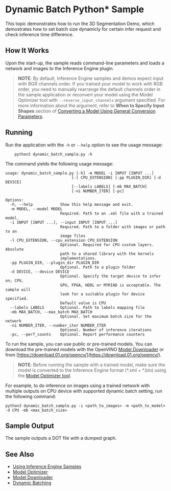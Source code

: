 # Dynamic Batch Python* Sample

This topic demonstrates how to run the 3D Segmentation Demo, which demostrates how to set batch size dynamicly for certain infer request and check inference time difference.

## How It Works

Upon the start-up, the sample reads command-line parameters and loads a network and images to the Inference Engine plugin.

> **NOTE**: By default, Inference Engine samples and demos expect input with BGR channels order. If you trained your model to work with RGB order, you need to manually rearrange the default channels order in the sample application or reconvert your model using the Model Optimizer tool with `--reverse_input_channels` argument specified. For more information about the argument, refer to **When to Specify Input Shapes** section of [Converting a Model Using General Conversion Parameters](https://docs.openvinotoolkit.org/2019_R1/_docs_MO_DG_prepare_model_convert_model_Converting_Model_General.html).

## Running

Run the application with the `-h` or `--help` option to see the usage message:
```
    python3 dynamic_batch_sample.py -h
```
The command yields the following usage message:
```
usage: dynamic_batch_sample.py [-h] -m MODEL -i INPUT [INPUT ...]
                             [-l CPU_EXTENSION] [-pp PLUGIN_DIR] [-d DEVICE]
                             [--labels LABELS] [-mb MAX_BATCH]
                             [-ni NUMBER_ITER] [-pc]

Options:
  -h, --help            Show this help message and exit.
  -m MODEL, --model MODEL
                        Required. Path to an .xml file with a trained model.
  -i INPUT [INPUT ...], --input INPUT [INPUT ...]
                        Required. Path to a folder with images or path to an
                        image files
  -l CPU_EXTENSION, --cpu_extension CPU_EXTENSION
                        Optional. Required for CPU custom layers. Absolute
                        path to a shared library with the kernels
                        implementations.
  -pp PLUGIN_DIR, --plugin_dir PLUGIN_DIR
                        Optional. Path to a plugin folder
  -d DEVICE, --device DEVICE
                        Optional. Specify the target device to infer on; CPU,
                        GPU, FPGA, HDDL or MYRIAD is acceptable. The sample will
                        look for a suitable plugin for device specified.
                        Default value is CPU
  --labels LABELS       Optional. Path to labels mapping file
  -mb MAX_BATCH, --max_batch MAX_BATCH
                        Optional. Set maximum batch size for the network
  -ni NUMBER_ITER, --number_iter NUMBER_ITER
                        Optional. Number of inference iterations
  -pc, --perf_counts    Optional. Report performance counters
```

To run the sample, you can use public or pre-trained models. You can download the pre-trained models with the OpenVINO [Model Downloader](https://github.com/opencv/open_model_zoo/tree/2019/model_downloader) or from [https://download.01.org/opencv/](https://download.01.org/opencv/).

> **NOTE**: Before running the sample with a trained model, make sure the model is converted to the Inference Engine format (\*.xml + \*.bin) using the [Model Optimizer tool](https://docs.openvinotoolkit.org/2019_R1/_docs_MO_DG_Deep_Learning_Model_Optimizer_DevGuide.html).


For example, to do inference on images using a trained network with multiple outputs on CPU device with supported dynamic batch setting, run the following command:

```
python3 dynamic_batch_sample.py -i <path_to_images> -m <path_to_model> -d CPU -mb <max_batch_size>
```

## Sample Output
The sample outputs a DOT file with a dumped graph.

## See Also
* [Using Inference Engine Samples](./docs/IE_DG/Samples_Overview.md)
* [Model Optimizer](https://docs.openvinotoolkit.org/2019_R1/_docs_MO_DG_Deep_Learning_Model_Optimizer_DevGuide.html)
* [Model Downloader](https://github.com/opencv/open_model_zoo/tree/2019/model_downloader)
* [Dynamic Batching](https://docs.openvinotoolkit.org/2019_R1/_docs_IE_DG_DynamicBatching.html)
